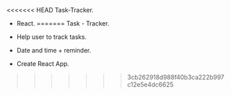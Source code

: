 <<<<<<< HEAD
Task-Tracker.

- React.
=======
Task - Tracker.
 
- Help user to track tasks.

- Date and time + reminder.

- Create React App.





>>>>>>> 3cb262918d988f40b3ca222b997c12e5e4dc6625
